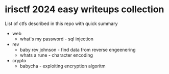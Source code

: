 # irisctf 2024 easy writeups collection

List of ctfs described in this repo with quick summary

* web
    - what's my password - sql injection
* rev
    - baby rev johnson - find data from reverse engeenering
    - whats a rune - character encoding
* crypto
    - babycha - exploiting encryption algoritm
